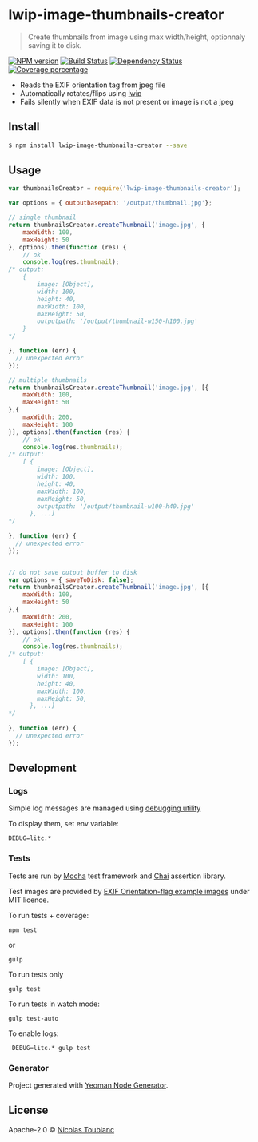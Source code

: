 # lwip-image-thumbnails-creator
> Create thumbnails from image using max width/height, optionnaly saving it to disk.

[![NPM version][npm-image]][npm-url] [![Build Status][travis-image]][travis-url] [![Dependency Status][daviddm-image]][daviddm-url] [![Coverage percentage][coveralls-image]][coveralls-url]

- Reads the EXIF orientation tag from jpeg file
- Automatically rotates/flips using [lwip](https://github.com/EyalAr/lwip)
- Fails silently when EXIF data is not present or image is not a jpeg

## Install

```sh
$ npm install lwip-image-thumbnails-creator --save
```

## Usage

```js
var thumbnailsCreator = require('lwip-image-thumbnails-creator');

var options = { outputbasepath: '/output/thumbnail.jpg'};

// single thumbnail
return thumbnailsCreator.createThumbnail('image.jpg', {
    maxWidth: 100,
    maxHeight: 50
}, options).then(function (res) {
    // ok
    console.log(res.thumbnail);
/* output:
    { 
        image: [Object], 
        width: 100, 
        height: 40, 
        maxWidth: 100, 
        maxHeight: 50, 
        outputpath: '/output/thumbnail-w150-h100.jpg' 
    }
*/

}, function (err) {
  // unexpected error
});

// multiple thumbnails
return thumbnailsCreator.createThumbnail('image.jpg', [{
    maxWidth: 100,
    maxHeight: 50
},{
    maxWidth: 200,
    maxHeight: 100
}], options).then(function (res) {
    // ok
    console.log(res.thumbnails);
/* output:
    [ { 
        image: [Object], 
        width: 100, 
        height: 40, 
        maxWidth: 100, 
        maxHeight: 50, 
        outputpath: '/output/thumbnail-w100-h40.jpg' 
      }, ...]
*/
    
}, function (err) {
  // unexpected error
});


// do not save output buffer to disk
var options = { saveToDisk: false};
return thumbnailsCreator.createThumbnail('image.jpg', [{
    maxWidth: 100,
    maxHeight: 50
},{
    maxWidth: 200,
    maxHeight: 100
}], options).then(function (res) {
    // ok
    console.log(res.thumbnails);
/* output:
    [ { 
        image: [Object], 
        width: 100, 
        height: 40, 
        maxWidth: 100, 
        maxHeight: 50, 
      }, ...]
*/
    
}, function (err) {
  // unexpected error
});


```

## Development

### Logs

Simple log messages are managed using [debugging utility](https://github.com/visionmedia/debug)

To display them, set env variable:

`DEBUG=litc.*`

### Tests

Tests are run by [Mocha](http://mochajs.org/) test framework and [Chai](http://chaijs.com/) assertion library.

Test images are provided by [EXIF Orientation-flag example images](https://github.com/recurser/exif-orientation-examples) under MIT licence.

To run tests + coverage:

    npm test
    
or
    
    gulp

To run tests only

    gulp test

To run tests in watch mode:

    gulp test-auto

To enable logs:

     DEBUG=litc.* gulp test
     

### Generator

Project generated with [Yeoman Node Generator](https://github.com/yeoman/generator-node).

## License

Apache-2.0 © [Nicolas Toublanc]()

[npm-image]: https://badge.fury.io/js/lwip-image-thumbnails-creator.svg
[npm-url]: https://npmjs.org/package/lwip-image-thumbnails-creator
[travis-image]: https://travis-ci.org/toubiweb/lwip-image-thumbnails-creator.svg?branch=master
[travis-url]: https://travis-ci.org/toubiweb/lwip-image-thumbnails-creator
[daviddm-image]: https://david-dm.org/toubiweb/lwip-image-thumbnails-creator.svg?theme=shields.io
[daviddm-url]: https://david-dm.org/toubiweb/lwip-image-thumbnails-creator
[coveralls-image]: https://coveralls.io/repos/toubiweb/lwip-image-thumbnails-creator/badge.svg
[coveralls-url]: https://coveralls.io/r/toubiweb/lwip-image-thumbnails-creator

